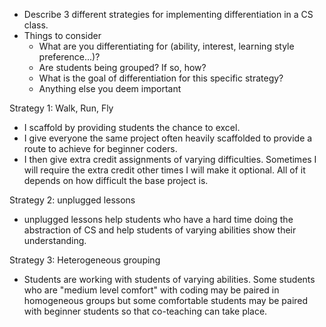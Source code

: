* Describe 3 different strategies for implementing differentiation in a CS class.
* Things to consider
  - What are you differentiating for (ability, interest, learning style preference...)?
  - Are students being grouped? If so, how?
  - What is the goal of differentiation for this specific strategy?
  - Anything else you deem important

Strategy 1: Walk, Run, Fly
- I scaffold by providing students the chance to excel.
- I give everyone the same project often heavily scaffolded to provide a route to achieve for beginner coders.
- I then give extra credit assignments of varying difficulties. Sometimes I will require the extra credit other times I will make it optional. All of it depends on how difficult the base project is.

Strategy 2: unplugged lessons
- unplugged lessons help students who have a hard time doing the abstraction of CS and help students of varying abilities show their understanding. 

Strategy 3: Heterogeneous grouping
- Students are working with students of varying abilities. Some students who are "medium level comfort" with coding may be paired in homogeneous groups but some comfortable students may be paired with beginner students so that co-teaching can take place.  
